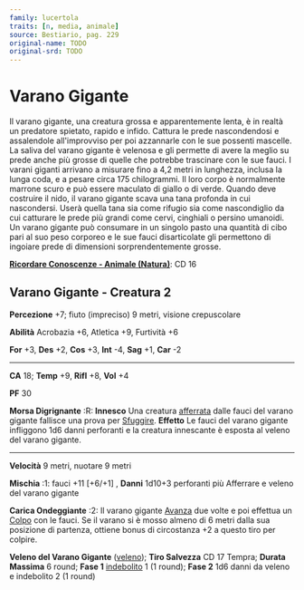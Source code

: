 ```yaml
---
family: lucertola
traits: [n, media, animale]
source: Bestiario, pag. 229
original-name: TODO
original-srd: TODO
---
```


# Varano Gigante

Il varano gigante, una creatura grossa e apparentemente lenta, è in realtà un
predatore spietato, rapido e infido. Cattura le prede nascondendosi e
assalendole all'improvviso per poi azzannarle con le sue possenti mascelle. La
saliva del varano gigante è velenosa e gli permette di avere la meglio su prede
anche più grosse di quelle che potrebbe trascinare con le sue fauci. I varani
giganti arrivano a misurare fino a 4,2 metri in lunghezza, inclusa la lunga
coda, e a pesare circa 175 chilogrammi. Il loro corpo è normalmente marrone
scuro e può essere maculato di giallo o di verde. Quando deve costruire il nido,
il varano gigante scava una tana profonda in cui nascondersi. Userà quella tana
sia come rifugio sia come nascondiglio da cui catturare le prede più grandi come
cervi, cinghiali o persino umanoidi. Un varano gigante può consumare in un
singolo pasto una quantità di cibo pari al suo peso corporeo e le sue fauci
disarticolate gli permettono di ingoiare prede di dimensioni sorprendentemente
grosse.

**[Ricordare Conoscenze - Animale (Natura)](/azioni/abilita/ricordare-conoscenze)**:
CD 16

## Varano Gigante - Creatura 2

**Percezione** +7; fiuto (impreciso) 9 metri, visione crepuscolare

**Abilità** Acrobazia +6, Atletica +9, Furtività +6

**For** +3, **Des** +2, **Cos** +3, **Int** -4, **Sag** +1, **Car** -2

---

**CA** 18; **Temp** +9, **Rifl** +8, **Vol** +4

**PF** 30

**Morsa Digrignante** :R: **Innesco** Una creatura
[afferrata](/condizioni/afferrato) dalle fauci del varano gigante fallisce una
prova per [Sfuggire](/azioni/sfuggire). **Effetto** Le fauci del varano gigante
infliggono 1d6 danni perforanti e la creatura innescante è esposta al veleno del
varano gigante.

---

**Velocità** 9 metri, nuotare 9 metri

**Mischia** :1: fauci +11 \[+6/+1] , **Danni** 1d10+3 perforanti più Afferrare e
veleno del varano gigante

**Carica Ondeggiante** :2: Il varano gigante [Avanza](/azioni/avanzare) due
volte e poi effettua un [Colpo](/azioni/colpire) con le fauci. Se il varano si è
mosso almeno di 6 metri dalla sua posizione di partenza, ottiene bonus di
circostanza +2 a questo tiro per colpire.

**Veleno del Varano Gigante** ([veleno](/tratti/veleno)); **Tiro Salvezza** CD
17 Tempra; **Durata Massima** 6 round; **Fase 1**
[indebolito](/condizioni/indebolito) 1 (1 round); **Fase 2** 1d6 danni da veleno
e indebolito 2 (1 round)

